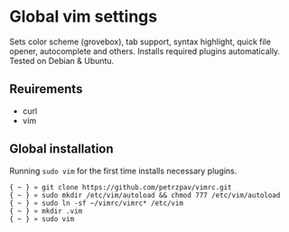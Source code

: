 # Global vim settings

Sets color scheme (grovebox), tab support, syntax highlight, quick file opener, autocomplete and others. Installs required plugins automatically. Tested on Debian & Ubuntu.

## Reuirements

- curl
- vim

## Global installation

Running `sudo vim` for the first time installs necessary plugins.

   ```
   { ~ } » git clone https://github.com/petrzpav/vimrc.git
   { ~ } » sudo mkdir /etc/vim/autoload && chmod 777 /etc/vim/autoload
   { ~ } » sudo ln -sf ~/vimrc/vimrc* /etc/vim
   { ~ } » mkdir .vim
   { ~ } » sudo vim
   ```

